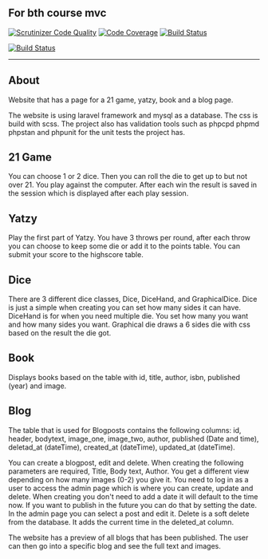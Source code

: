 ## For bth course mvc


[![Scrutinizer Code Quality](https://scrutinizer-ci.com/g/Rilr20/bth-mvc-proj/badges/quality-score.png?b=main)](https://scrutinizer-ci.com/g/Rilr20/bth-mvc-proj/?branch=main)
[![Code Coverage](https://scrutinizer-ci.com/g/Rilr20/bth-mvc-proj/badges/coverage.png?b=main)](https://scrutinizer-ci.com/g/Rilr20/bth-mvc-proj/?branch=main)
[![Build Status](https://scrutinizer-ci.com/g/Rilr20/bth-mvc-proj/badges/build.png?b=main)](https://scrutinizer-ci.com/g/Rilr20/bth-mvc-proj/build-status/main)

[![Build Status](https://travis-ci.com/Rilr20/bth-mvc-proj.svg?branch=main)](https://travis-ci.com/Rilr20/bth-mvc-proj)

---

## About

Website that has a page for a 21 game, yatzy, book and a blog page. 

The website is using laravel framework and mysql as a database. The css is build with scss. The project also has validation tools such as phpcpd phpmd phpstan and phpunit for the unit tests the project has. 


## 21 Game
You can choose 1 or 2 dice. Then you can roll the die to get up to but not over 21. You play against the computer. After each win the result is saved in the session which is displayed after each play session.

## Yatzy
Play the first part of Yatzy. You have 3 throws per round, after each throw you can choose to keep some die or add it to the points table. You can submit your score to the highscore table. 

## Dice

There are 3 different dice classes, Dice, DiceHand, and GraphicalDice. Dice is just a simple when creating you can set how many sides it can have. DiceHand is for when you need multiple die. You set how many you want and how many sides you want. Graphical die draws a 6 sides die with css based on the result the die got.

## Book
Displays books based on the table with id, title, author, isbn, published (year) and image. 

## Blog
The table that is used for Blogposts contains the following columns:
id, header, bodytext, image_one, image_two, author, published (Date and time), deletad_at (dateTime), created_at (dateTime), updated_at (dateTime). 

You can create a blogpost, edit and delete. When creating the following parameters are required, Title, Body text, Author. You get a different view depending on how many images (0-2) you give it. You need to log in as a user to access the admin page which is where you can create, update and delete. When creating you don't need to add a date it will default to the time now. If you want to publish in the future you can do that by setting the date. In the admin page you can select a post and edit it. 
Delete is a soft delete from the database. It adds the current time in the deleted_at column. 

The website has a preview of all blogs that has been published. The user can then go into a specific blog and see the full text and images.